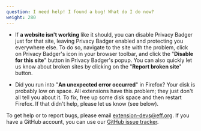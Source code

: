 ```yaml
---
question: I need help! I found a bug! What do I do now?
weight: 280
---
```


* If **a website isn't working** like it should, you can disable Privacy Badger just for that site, leaving Privacy Badger enabled and protecting you everywhere else. To do so, navigate to the site with the problem, click on Privacy Badger's icon in your browser toolbar, and click the "**Disable for this site**" button in Privacy Badger's popup. You can also quickly let us know about broken sites by clicking on the "**Report broken site**" button.

* Did you run into "**An unexpected error occurred**" in Firefox? Your disk is probably low on space. All extensions have this problem; they just don't all tell you about it. To fix, free up some disk space and then restart Firefox. If that didn't help, please let us know (see below).

To get help or to report bugs, please email [extension-devs@eff.org](mailto:extension-devs@eff.org). If you have a GitHub account, you can use our [GitHub issue tracker](https://github.com/EFForg/privacybadger/issues).
